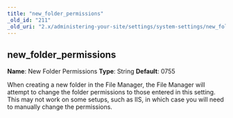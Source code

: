 ```yaml
---
title: "new_folder_permissions"
_old_id: "211"
_old_uri: "2.x/administering-your-site/settings/system-settings/new_folder_permissions"
---
```


## new\_folder\_permissions

**Name**: New Folder Permissions
**Type**: String
**Default**: 0755

When creating a new folder in the File Manager, the File Manager will attempt to change the folder permissions to those entered in this setting. This may not work on some setups, such as IIS, in which case you will need to manually change the permissions.

